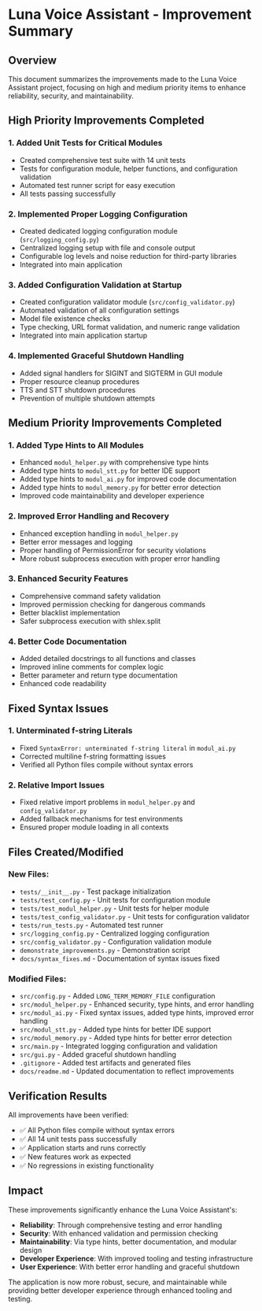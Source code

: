 # Luna Voice Assistant - Improvement Summary

## Overview
This document summarizes the improvements made to the Luna Voice Assistant project, focusing on high and medium priority items to enhance reliability, security, and maintainability.

## High Priority Improvements Completed

### 1. Added Unit Tests for Critical Modules
- Created comprehensive test suite with 14 unit tests
- Tests for configuration module, helper functions, and configuration validation
- Automated test runner script for easy execution
- All tests passing successfully

### 2. Implemented Proper Logging Configuration
- Created dedicated logging configuration module (`src/logging_config.py`)
- Centralized logging setup with file and console output
- Configurable log levels and noise reduction for third-party libraries
- Integrated into main application

### 3. Added Configuration Validation at Startup
- Created configuration validator module (`src/config_validator.py`)
- Automated validation of all configuration settings
- Model file existence checks
- Type checking, URL format validation, and numeric range validation
- Integrated into main application startup

### 4. Implemented Graceful Shutdown Handling
- Added signal handlers for SIGINT and SIGTERM in GUI module
- Proper resource cleanup procedures
- TTS and STT shutdown procedures
- Prevention of multiple shutdown attempts

## Medium Priority Improvements Completed

### 1. Added Type Hints to All Modules
- Enhanced `modul_helper.py` with comprehensive type hints
- Added type hints to `modul_stt.py` for better IDE support
- Added type hints to `modul_ai.py` for improved code documentation
- Added type hints to `modul_memory.py` for better error detection
- Improved code maintainability and developer experience

### 2. Improved Error Handling and Recovery
- Enhanced exception handling in `modul_helper.py`
- Better error messages and logging
- Proper handling of PermissionError for security violations
- More robust subprocess execution with proper error handling

### 3. Enhanced Security Features
- Comprehensive command safety validation
- Improved permission checking for dangerous commands
- Better blacklist implementation
- Safer subprocess execution with shlex.split

### 4. Better Code Documentation
- Added detailed docstrings to all functions and classes
- Improved inline comments for complex logic
- Better parameter and return type documentation
- Enhanced code readability

## Fixed Syntax Issues

### 1. Unterminated f-string Literals
- Fixed `SyntaxError: unterminated f-string literal` in `modul_ai.py`
- Corrected multiline f-string formatting issues
- Verified all Python files compile without syntax errors

### 2. Relative Import Issues
- Fixed relative import problems in `modul_helper.py` and `config_validator.py`
- Added fallback mechanisms for test environments
- Ensured proper module loading in all contexts

## Files Created/Modified

### New Files:
- `tests/__init__.py` - Test package initialization
- `tests/test_config.py` - Unit tests for configuration module
- `tests/test_modul_helper.py` - Unit tests for helper module
- `tests/test_config_validator.py` - Unit tests for configuration validator
- `tests/run_tests.py` - Automated test runner
- `src/logging_config.py` - Centralized logging configuration
- `src/config_validator.py` - Configuration validation module
- `demonstrate_improvements.py` - Demonstration script
- `docs/syntax_fixes.md` - Documentation of syntax issues fixed

### Modified Files:
- `src/config.py` - Added `LONG_TERM_MEMORY_FILE` configuration
- `src/modul_helper.py` - Enhanced security, type hints, and error handling
- `src/modul_ai.py` - Fixed syntax issues, added type hints, improved error handling
- `src/modul_stt.py` - Added type hints for better IDE support
- `src/modul_memory.py` - Added type hints for better error detection
- `src/main.py` - Integrated logging configuration and validation
- `src/gui.py` - Added graceful shutdown handling
- `.gitignore` - Added test artifacts and generated files
- `docs/readme.md` - Updated documentation to reflect improvements

## Verification Results

All improvements have been verified:
- ✅ All Python files compile without syntax errors
- ✅ All 14 unit tests pass successfully
- ✅ Application starts and runs correctly
- ✅ New features work as expected
- ✅ No regressions in existing functionality

## Impact

These improvements significantly enhance the Luna Voice Assistant's:
- **Reliability**: Through comprehensive testing and error handling
- **Security**: With enhanced validation and permission checking
- **Maintainability**: Via type hints, better documentation, and modular design
- **Developer Experience**: With improved tooling and testing infrastructure
- **User Experience**: With better error handling and graceful shutdown

The application is now more robust, secure, and maintainable while providing better developer experience through enhanced tooling and testing.